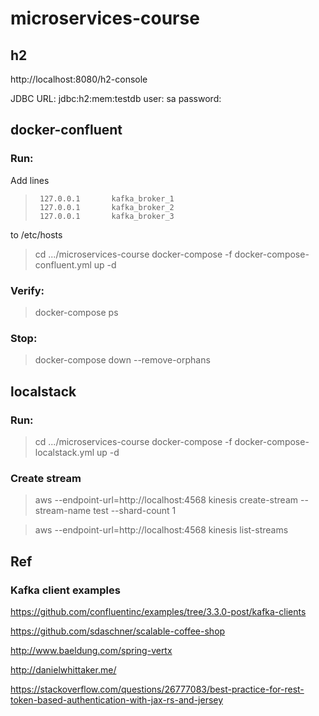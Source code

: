 # microservices-course



## h2
http://localhost:8080/h2-console

JDBC URL: jdbc:h2:mem:testdb
user: sa
password:

## docker-confluent

### Run:

Add lines
>      127.0.0.1       kafka_broker_1
>      127.0.0.1       kafka_broker_2
>      127.0.0.1       kafka_broker_3
to /etc/hosts

> cd .../microservices-course
> docker-compose -f docker-compose-confluent.yml up -d

### Verify:
> docker-compose ps
### Stop:
> docker-compose down  --remove-orphans

## localstack

### Run:

> cd .../microservices-course
> docker-compose -f docker-compose-localstack.yml up -d

### Create stream

> aws --endpoint-url=http://localhost:4568 kinesis create-stream --stream-name test --shard-count 1

> aws --endpoint-url=http://localhost:4568 kinesis list-streams


## Ref

### Kafka client examples
https://github.com/confluentinc/examples/tree/3.3.0-post/kafka-clients

https://github.com/sdaschner/scalable-coffee-shop

http://www.baeldung.com/spring-vertx

http://danielwhittaker.me/

https://stackoverflow.com/questions/26777083/best-practice-for-rest-token-based-authentication-with-jax-rs-and-jersey
